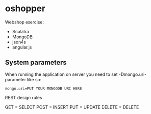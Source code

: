 oshopper
========

Webshop exercise:
* Scalatra
* MongoDB
* json4s
* angular.js

## System parameters ##

When running the application on server you need to set -Dmongo.uri-parameter like so:

``
mongo.uri=PUT YOUR MONGODB URI HERE
``

REST design rules

GET = SELECT
POST = INSERT
PUT = UPDATE
DELETE = DELETE